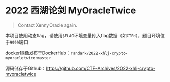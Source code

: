 # 2022 西湖论剑 MyOracleTwice

> Contact XennyOracle again.

本项目使用动态flag，请使用`$FLAG`环境变量传入flag数据（如`CTFd`），题目环境位于`9999`端口

docker镜像发布于DockerHub：`randark/2022-xhlj-crypto-myoracletwice:master`

源码储存于Github：https://github.com/CTF-Archives/2022-xhlj-crypto-myoracletwice
